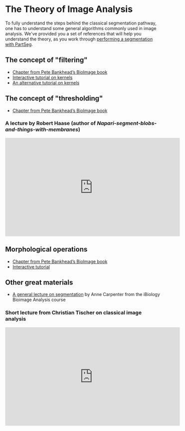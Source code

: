 # The Theory of Image Analysis

To fully understand the steps behind the classical segmentation pathway, one has to understand some general algorithms commonly used in image analysis. We've provided you a set of references that will help you understand the theory, as you work through [performing a segmentation with PartSeg](partseg-nuclei.md). 

## The concept of "filtering"

- [Chapter from Pete Bankhead’s BioImage book](https://bioimagebook.github.io/chapters/2-processing/4-filters/filters.html)
- [Interactive tutorial on kernels](https://www.olympus-lifescience.com/en/microscope-resource/primer/java/digitalimaging/processing/convolutionkernels/)
- [An alternative tutorial on kernels](https://setosa.io/ev/image-kernels/)

## The concept of "thresholding"

- [Chapter from Pete Bankhead’s BioImage book](https://bioimagebook.github.io/chapters/2-processing/3-thresholding/thresholding.html)

### A lecture by Robert Haase (author of *Napari-segment-blobs-and-things-with-membranes*)

<center><iframe width="560" height="315" src="https://www.youtube.com/embed/LT8L3vSLQ2Q" title="YouTube video player" frameborder="0" allow="accelerometer; autoplay; clipboard-write; encrypted-media; gyroscope; picture-in-picture" allowfullscreen></iframe></center>

## Morphological operations

- [Chapter from Pete Bankhead’s BioImage book](https://bioimagebook.github.io/chapters/2-processing/4-filters/filters.html)
- [Interactive tutorial](https://micro.magnet.fsu.edu/primer/java/digitalimaging/russ/erosiondilation/index.html)

## Other great materials

- [A general lecture on segmentation](https://www.ibiology.org/techniques/bioimage-analysis/#part-3) by Anne Carpenter from the iBiology Bioimage Analysis course

### Short lecture from Christian Tischer on classical image analysis

<center><iframe width="560" height="315" src="https://www.youtube.com/embed/0PP38Z0CNMI" title="YouTube video player" frameborder="0" allow="accelerometer; autoplay; clipboard-write; encrypted-media; gyroscope; picture-in-picture" allowfullscreen></iframe></center>
